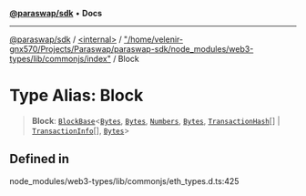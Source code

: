 [**@paraswap/sdk**](../../../../README.md) • **Docs**

***

[@paraswap/sdk](../../../../globals.md) / [\<internal\>](../../../README.md) / ["/home/velenir-gnx570/Projects/Paraswap/paraswap-sdk/node\_modules/web3-types/lib/commonjs/index"](../README.md) / Block

# Type Alias: Block

> **Block**: [`BlockBase`](../interfaces/BlockBase.md)\<[`Bytes`](../../../type-aliases/Bytes.md), [`Bytes`](../../../type-aliases/Bytes.md), [`Numbers`](../../../type-aliases/Numbers.md), [`Bytes`](../../../type-aliases/Bytes.md), [`TransactionHash`](TransactionHash.md)[] \| [`TransactionInfo`](../interfaces/TransactionInfo.md)[], [`Bytes`](../../../type-aliases/Bytes.md)\>

## Defined in

node\_modules/web3-types/lib/commonjs/eth\_types.d.ts:425
